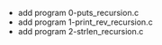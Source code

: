 - add program 0-puts_recursion.c
- add program 1-print_rev_recursion.c
- add program 2-strlen_recursion.c

